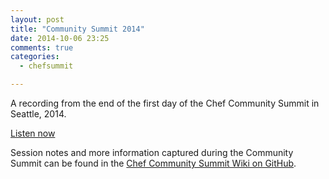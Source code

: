 ```yaml
---
layout: post
title: "Community Summit 2014"
date: 2014-10-06 23:25
comments: true
categories:
  - chefsummit

---
```


A recording from the end of the first day of the Chef Community Summit in Seattle, 2014.

[Listen now](http://traffic.libsyn.com/foodfight/FFS-ChefSummitDay1.mp3)

Session notes and more information captured during the Community Summit can be found in the [Chef Community Summit Wiki on GitHub](https://github.com/opscode/chef-summit-2014/wiki).
